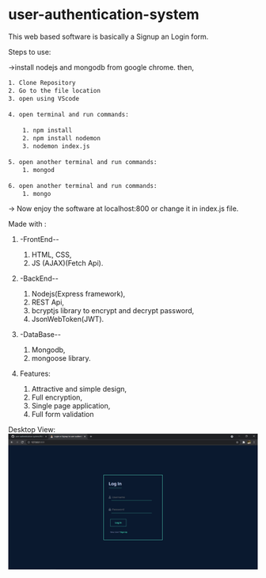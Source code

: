 # user-authentication-system
This web based software is basically a Signup an Login form.

Steps to use:

->install nodejs and mongodb from google chrome.
then,

    1. Clone Repository
    2. Go to the file location
    3. open using VScode

    4. open terminal and run commands:

        1. npm install
        2. npm install nodemon
        3. nodemon index.js
    
    5. open another terminal and run commands:
        1. mongod
    
    6. open another terminal and run commands:
        1. mongo
-> Now enjoy the software at localhost:800 or change it in index.js file.

Made with :
1. -FrontEnd--
    1. HTML, CSS, 
    2. JS (AJAX)(Fetch Api).

2. -BackEnd--
    1. Nodejs(Express framework),
    2. REST Api,
    3. bcryptjs library to encrypt and decrypt password,
    4. JsonWebToken(JWT).

3. -DataBase--
    1. Mongodb,
    2. mongoose library.

4. Features:
    1. Attractive and simple design,
    2. Full encryption,
    3. Single page application,
    4. Full form validation


Desktop View:
![alt text](https://github.com/milanpatel1604/user-authentication-system/blob/master/desktopview.png)
